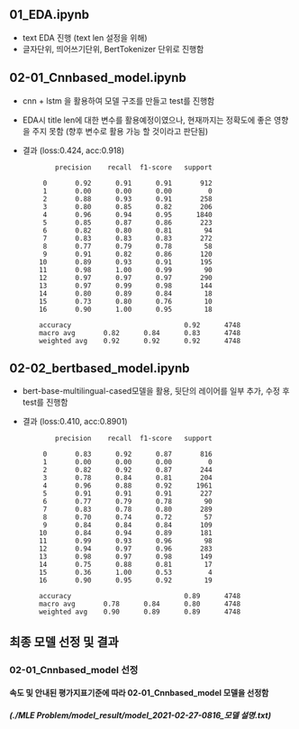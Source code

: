 
## 01_EDA.ipynb
* text EDA 진행 (text len 설정을 위해)
* 글자단위, 띄어쓰기단위, BertTokenizer 단위로 진행함

## 02-01_Cnnbased_model.ipynb
* cnn + lstm 을 활용하여 모델 구조를 만들고 test를 진행함
* EDA시 title len에 대한 변수를 활용예정이였으나, 현재까지는 정확도에 좋은 영향을 주지 못함
  (향후 변수로 활용 가능 할 것이라고 판단됨)
* 결과 (loss:0.424, acc:0.918)


              precision    recall  f1-score   support

           0       0.92      0.91      0.91       912
           1       0.00      0.00      0.00         0
           2       0.88      0.93      0.91       258
           3       0.80      0.85      0.82       206
           4       0.96      0.94      0.95      1840
           5       0.85      0.87      0.86       223
           6       0.82      0.80      0.81        94
           7       0.83      0.83      0.83       272
           8       0.77      0.79      0.78        58
           9       0.91      0.82      0.86       120
          10       0.89      0.93      0.91       195
          11       0.98      1.00      0.99        90
          12       0.97      0.97      0.97       290
          13       0.97      0.99      0.98       144
          14       0.80      0.89      0.84        18
          15       0.73      0.80      0.76        10
          16       0.90      1.00      0.95        18

          accuracy                            0.92      4748
          macro avg       0.82      0.84      0.83      4748
          weighted avg    0.92      0.92      0.92      4748
    
    
    
## 02-02_bertbased_model.ipynb
* bert-base-multilingual-cased모델을 활용, 뒷단의 레이어를 일부 추가, 수정 후 test를 진행함
* 결과 (loss:0.410, acc:0.8901)

              precision    recall  f1-score   support

           0       0.83      0.92      0.87       816
           1       0.00      0.00      0.00         0
           2       0.82      0.92      0.87       244
           3       0.78      0.84      0.81       204
           4       0.96      0.88      0.92      1961
           5       0.91      0.91      0.91       227
           6       0.77      0.79      0.78        90
           7       0.83      0.78      0.80       289
           8       0.70      0.74      0.72        57
           9       0.84      0.84      0.84       109
          10       0.84      0.94      0.89       181
          11       0.99      0.93      0.96        98
          12       0.94      0.97      0.96       283
          13       0.98      0.97      0.98       149
          14       0.75      0.88      0.81        17
          15       0.36      1.00      0.53         4
          16       0.90      0.95      0.92        19

          accuracy                            0.89      4748
          macro avg       0.78      0.84      0.80      4748
          weighted avg    0.90      0.89      0.89      4748
          
## 최종 모델 선정 및 결과
### 02-01_Cnnbased_model 선정
#### 속도 및 안내된 평가지표기준에 따라 02-01_Cnnbased_model 모델을 선정함
##### (./MLE Problem/model_result/model_2021-02-27-0816_모델 설명.txt)


